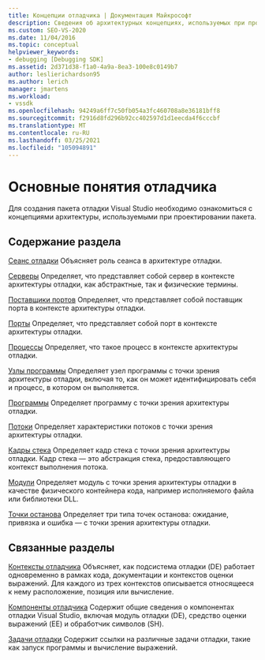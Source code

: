 ```yaml
---
title: Концепции отладчика | Документация Майкрософт
description: Сведения об архитектурных концепциях, используемых при проектировании пакета отладки Visual Studio для упрощения создания этого пакета.
ms.custom: SEO-VS-2020
ms.date: 11/04/2016
ms.topic: conceptual
helpviewer_keywords:
- debugging [Debugging SDK]
ms.assetid: 2d371d38-f1a0-4a9a-8ea3-100e8c0149b7
author: leslierichardson95
ms.author: lerich
manager: jmartens
ms.workload:
- vssdk
ms.openlocfilehash: 94249a6ff7c50fb054a3fc460708a8e36181bff8
ms.sourcegitcommit: f2916d8fd296b92cc402597d1d1eecda4f6cccbf
ms.translationtype: MT
ms.contentlocale: ru-RU
ms.lasthandoff: 03/25/2021
ms.locfileid: "105094891"
---
```

# <a name="debugger-concepts"></a>Основные понятия отладчика
Для создания пакета отладки Visual Studio необходимо ознакомиться с концепциями архитектуры, используемыми при проектировании пакета.

## <a name="in-this-section"></a>Содержание раздела
 [Сеанс отладки](../../extensibility/debugger/debug-session.md) Объясняет роль сеанса в архитектуре отладки.

 [Серверы](../../extensibility/debugger/servers-visual-studio-sdk.md) Определяет, что представляет собой сервер в контексте архитектуры отладки, как абстрактные, так и физические термины.

 [Поставщики портов](../../extensibility/debugger/port-suppliers.md) Определяет, что представляет собой поставщик порта в контексте архитектуры отладки.

 [Порты](../../extensibility/debugger/ports.md) Определяет, что представляет собой порт в контексте архитектуры отладки.

 [Процессы](../../extensibility/debugger/processes.md) Определяет, что такое процесс в контексте архитектуры отладки.

 [Узлы программы](../../extensibility/debugger/program-nodes.md) Определяет узел программы с точки зрения архитектуры отладки, включая то, как он может идентифицировать себя и процесс, в котором он выполняется.

 [Программы](../../extensibility/debugger/programs.md) Определяет программу с точки зрения архитектуры отладки.

 [Потоки](../../extensibility/debugger/threads.md) Определяет характеристики потоков с точки зрения архитектуры отладки.

 [Кадры стека](../../extensibility/debugger/stack-frames.md) Определяет кадр стека с точки зрения архитектуры отладки. Кадр стека — это абстракция стека, предоставляющего контекст выполнения потока.

 [Модули](../../extensibility/debugger/modules.md) Определяет модуль с точки зрения архитектуры отладки в качестве физического контейнера кода, например исполняемого файла или библиотеки DLL.

 [Точки останова](../../extensibility/debugger/breakpoints-visual-studio-sdk.md) Определяет три типа точек останова: ожидание, привязка и ошибка — с точки зрения архитектуры отладки.

## <a name="related-sections"></a>Связанные разделы
 [Контексты отладчика](../../extensibility/debugger/debugger-contexts.md) Объясняет, как подсистема отладки (DE) работает одновременно в рамках кода, документации и контекстов оценки выражений. Для каждого из трех контекстов описывается относящееся к нему расположение, позиция или вычисление.

 [Компоненты отладчика](../../extensibility/debugger/debugger-components.md) Содержит общие сведения о компонентах отладки Visual Studio, включая модуль отладки (DE), средство оценки выражений (EE) и обработчик символов (SH).

 [Задачи отладки](../../extensibility/debugger/debugging-tasks.md) Содержит ссылки на различные задачи отладки, такие как запуск программы и вычисление выражений.
